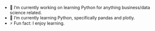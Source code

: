 - 🔭 I’m currently working on learning Python for anything business/data science related.
- 🌱 I’m currently learning Python, specifically pandas and plotly.
- ⚡ Fun fact: I enjoy learning.

<!--
**Matros16/Matros16** is a ✨ _special_ ✨ repository because its `README.md` (this file) appears on your GitHub profile.

Here are some ideas to get you started:

- 🔭 I’m currently working on learning Python for anything business/data science related.
- 🌱 I’m currently learning Python, specifically pandas and plotly.
- ⚡ Fun fact: I enjoy learning.
-->
